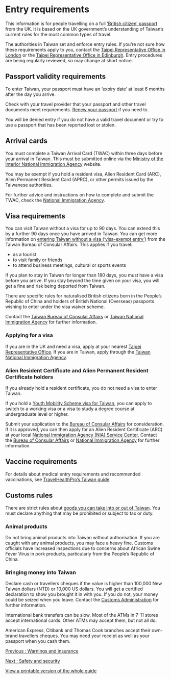 # Entry requirements

This information is for people travelling on a full [‘British citizen’ passport](https://www.gov.uk/types-of-british-nationality) from the UK. It is based on the UK government’s understanding of Taiwan’s current rules for the most common types of travel.

The authorities in Taiwan set and enforce entry rules. If you’re not sure how these requirements apply to you, contact the [Taipei Representative Office in London](https://www.roc-taiwan.org/uk_en/index.html) or the [Taipei Representative Office in Edinburgh](https://www.roc-taiwan.org/ukedi_en/index.html). Entry procedures are being regularly reviewed, so may change at short notice.

## Passport validity requirements

To enter Taiwan, your passport must have an ‘expiry date’ at least 6 months after the day you arrive.

Check with your travel provider that your passport and other travel documents meet requirements. [Renew your passport](https://www.gov.uk/renew-adult-passport/renew) if you need to.

You will be denied entry if you do not have a valid travel document or try to use a passport that has been reported lost or stolen.

## Arrival cards

You must complete a Taiwan Arrival Card (TWAC) within three days before your arrival in Taiwan. This must be submitted online via the [Ministry of the Interior National Immigration Agency](https://www.immigration.gov.tw/5475/) website.

You may be exempt if you hold a resident visa, Alien Resident Card (ARC), Alien Permanent Resident Card (APRC), or other permits issued by the Taiwanese authorities.

For further advice and instructions on how to complete and submit the TWAC, check the [National Immigration Agency](https://twac.immigration.gov.tw/faq).

## Visa requirements

You can visit Taiwan without a visa for up to 90 days. You can extend this by a further 90 days once you have arrived in Taiwan. You can get more information on [entering Taiwan without a visa (‘visa-exempt entry’)](https://www.boca.gov.tw/cp-149-4486-7785a-2.html) from the Taiwan Bureau of Consular Affairs. This applies if you travel:

* as a tourist
* to visit family or friends
* to attend business meetings, cultural or sports events

If you plan to stay in Taiwan for longer than 180 days, you must have a visa before you arrive. If you stay beyond the time given on your visa, you will get a fine and risk being deported from Taiwan.

There are specific rules for naturalised British citizens born in the People’s Republic of China and holders of British National (Overseas) passports wishing to enter under the visa waiver scheme.

Contact the [Taiwan Bureau of Consular Affairs](https://www.boca.gov.tw/mp-2.html) or [Taiwan National Immigration Agency](https://www.immigration.gov.tw/5475/) for further information.

### Applying for a visa

If you are in the UK and need a visa, apply at your nearest [Taipei Representative Office](https://www.roc-taiwan.org/uk_en/index.html). If you are in Taiwan, apply through the [Taiwan National Immigration Agency](https://www.immigration.gov.tw/5475/).

### Alien Resident Certificate and Alien Permanent Resident Certificate holders

If you already hold a resident certificate, you do not need a visa to enter Taiwan.

If you hold a [Youth Mobility Scheme visa for Taiwan](https://www.roc-taiwan.org/ukedi_en/post/711.html), you can apply to switch to a working visa or a visa to study a degree course at undergraduate level or higher.

Submit your application to the [Bureau of Consular Affairs](https://www.boca.gov.tw/mp-2.html) for consideration. If it is approved, you can then apply for an Alien Resident Certificate (ARC) at your local [National Immigration Agency (NIA) Service Center](https://www.immigration.gov.tw/5475/5478/141386/127061/127076/). Contact the [Bureau of Consular Affairs](https://www.boca.gov.tw/mp-2.html) or [National Immigration Agency](https://www.immigration.gov.tw/5475/) for further information.

## Vaccine requirements

For details about medical entry requirements and recommended vaccinations, see [TravelHealthPro’s Taiwan guide](https://travelhealthpro.org.uk/country/218/taiwan#Vaccine_Recommendations).

## Customs rules

There are strict rules about [goods you can take into or out of Taiwan](https://web.customs.gov.tw/etaipei/singlehtml/3396?cntId=384c2899694f48038eba557cfc22ffd0). You must declare anything that may be prohibited or subject to tax or duty.

### Animal products

Do not bring animal products into Taiwan without authorisation. If you are caught with any animal products, you may face a heavy fine. Customs officials have increased inspections due to concerns about African Swine Fever Virus in pork products, particularly from the People’s Republic of China.

### Bringing money into Taiwan

Declare cash or travellers cheques if the value is higher than 100,000 New Taiwan dollars (NTD) or 10,000 US dollars. You will get a certified declaration to show you brought it in with you. If you do not, your money could be seized when you leave. Contact the [Customs Administration](https://web.customs.gov.tw/ekaohsiung/singlehtml/c718884d9be040dcb652112cdbabad3a?cntId=cb9e98e0aa664b4eb58f638076ddbeef) for further information.

International bank transfers can be slow. Most of the ATMs in 7-11 stores accept international cards. Other ATMs may accept them, but not all do.

American Express, Citibank and Thomas Cook branches accept their own-brand travellers cheques. You may need your receipt as well as your passport when you cash them.

[Previous
:
Warnings and insurance](/foreign-travel-advice/taiwan)

[Next
:
Safety and security](/foreign-travel-advice/taiwan/safety-and-security)

[View a printable version of the whole guide](/foreign-travel-advice/taiwan/print)